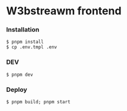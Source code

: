 # W3bstreawm frontend

### Installation

```
$ pnpm install
$ cp .env.tmpl .env
```

### DEV

```
$ pnpm dev
```

### Deploy

```
$ pnpm build; pnpm start
```
